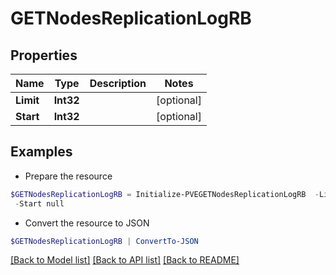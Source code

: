 # GETNodesReplicationLogRB
## Properties

Name | Type | Description | Notes
------------ | ------------- | ------------- | -------------
**Limit** | **Int32** |  | [optional] 
**Start** | **Int32** |  | [optional] 

## Examples

- Prepare the resource
```powershell
$GETNodesReplicationLogRB = Initialize-PVEGETNodesReplicationLogRB  -Limit null `
 -Start null
```

- Convert the resource to JSON
```powershell
$GETNodesReplicationLogRB | ConvertTo-JSON
```

[[Back to Model list]](../README.md#documentation-for-models) [[Back to API list]](../README.md#documentation-for-api-endpoints) [[Back to README]](../README.md)

